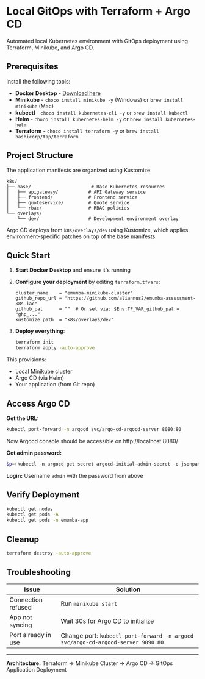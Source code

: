 # Local GitOps with Terraform + Argo CD

Automated local Kubernetes environment with GitOps deployment using Terraform, Minikube, and Argo CD.

## Prerequisites

Install the following tools:

- **Docker Desktop** - [Download here](https://www.docker.com/products/docker-desktop)
- **Minikube** - `choco install minikube -y` (Windows) or `brew install minikube` (Mac)
- **kubectl** - `choco install kubernetes-cli -y` or `brew install kubectl`
- **Helm** - `choco install kubernetes-helm -y` or `brew install kubernetes-helm`
- **Terraform** - `choco install terraform -y` or `brew install hashicorp/tap/terraform`

## Project Structure

The application manifests are organized using Kustomize:

```
k8s/
├── base/                      # Base Kubernetes resources
│   ├── apigateway/           # API Gateway service
│   ├── frontend/             # Frontend service
│   ├── quoteservice/         # Quote service
│   └── rbac/                 # RBAC policies
└── overlays/
    └── dev/                  # Development environment overlay
```

Argo CD deploys from `k8s/overlays/dev` using Kustomize, which applies environment-specific patches on top of the base manifests.

## Quick Start

1. **Start Docker Desktop** and ensure it's running

2. **Configure your deployment** by editing `terraform.tfvars`:
   ```hcl
   cluster_name    = "emumba-minikube-cluster"
   github_repo_url = "https://github.com/aliannus2/emumba-assessment-k8s-iac"
   github_pat      = ""  # Or set via: $Env:TF_VAR_github_pat = "ghp_..."
   kustomize_path  = "k8s/overlays/dev"
   ```

3. **Deploy everything**:
   ```bash
   terraform init
   terraform apply -auto-approve
   ```

This provisions:
- Local Minikube cluster
- Argo CD (via Helm)
- Your application (from Git repo)

## Access Argo CD

**Get the URL:**
```bash
kubectl port-forward -n argocd svc/argo-cd-argocd-server 8080:80
```

Now Argocd console should be accessible on http://localhost:8080/

**Get admin password:**
```powershell
$p=(kubectl -n argocd get secret argocd-initial-admin-secret -o jsonpath="{.data.password}"); [Text.Encoding]::UTF8.GetString([Convert]::FromBase64String($p))
```

**Login:** Username `admin` with the password from above

## Verify Deployment

```bash
kubectl get nodes
kubectl get pods -A
kubectl get pods -n emumba-app
```

## Cleanup

```bash
terraform destroy -auto-approve
```

## Troubleshooting

| Issue | Solution |
|-------|----------|
| Connection refused | Run `minikube start` |
| App not syncing | Wait 30s for Argo CD to initialize |
| Port already in use | Change port: `kubectl port-forward -n argocd svc/argo-cd-argocd-server 9090:80` |

---

**Architecture:** Terraform → Minikube Cluster → Argo CD → GitOps Application Deployment